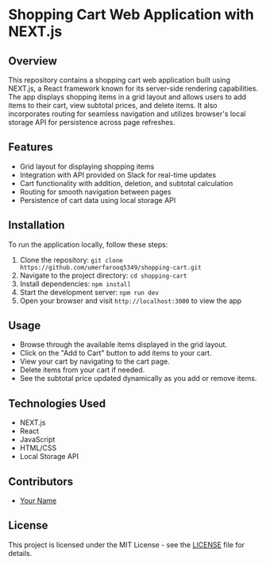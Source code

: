 # Shopping Cart Web Application with NEXT.js

## Overview

This repository contains a shopping cart web application built using NEXT.js, a React framework known for its server-side rendering capabilities. The app displays shopping items in a grid layout and allows users to add items to their cart, view subtotal prices, and delete items. It also incorporates routing for seamless navigation and utilizes browser's local storage API for persistence across page refreshes.

## Features

- Grid layout for displaying shopping items
- Integration with API provided on Slack for real-time updates
- Cart functionality with addition, deletion, and subtotal calculation
- Routing for smooth navigation between pages
- Persistence of cart data using local storage API

## Installation

To run the application locally, follow these steps:

1. Clone the repository: `git clone https://github.com/umerfarooq5349/shopping-cart.git`
2. Navigate to the project directory: `cd shopping-cart`
3. Install dependencies: `npm install`
4. Start the development server: `npm run dev`
5. Open your browser and visit `http://localhost:3000` to view the app

## Usage

- Browse through the available items displayed in the grid layout.
- Click on the "Add to Cart" button to add items to your cart.
- View your cart by navigating to the cart page.
- Delete items from your cart if needed.
- See the subtotal price updated dynamically as you add or remove items.

## Technologies Used

- NEXT.js
- React
- JavaScript
- HTML/CSS
- Local Storage API

## Contributors

- [Your Name](https://github.com/umerfarooq5349)

## License

This project is licensed under the MIT License - see the [LICENSE](LICENSE) file for details.
